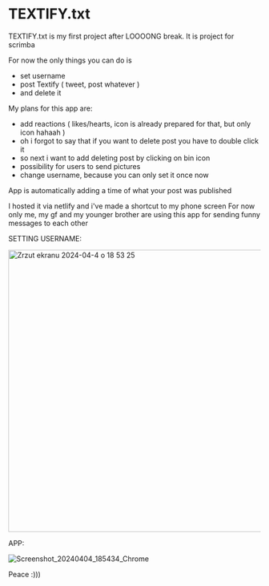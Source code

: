 # TEXTIFY.txt

TEXTIFY.txt is my first project after LOOOONG break. 
It is project for scrimba

For now the only things you can do is
 - set username
 - post Textify ( tweet, post whatever )
 - and delete it
   

My plans for this app are:
- add reactions ( likes/hearts, icon is already prepared for that, but only icon hahaah )
- oh i forgot to say that if you want to delete post you have to double click it
- so next i want to add deleting post by clicking on bin icon
- possibility for users to send pictures
- change username, because you can only set it once now

App is automatically adding a time of what your post was published

I hosted it via netlify and i've made a shortcut to my phone screen 
For now only me, my gf and my younger brother are using this app for sending funny messages to each other 

SETTING USERNAME:

<img width="563" alt="Zrzut ekranu 2024-04-4 o 18 53 25" src="https://github.com/bazylcossac/TEXTIFY.txt/assets/102479081/d8da209e-83db-4b7c-8316-ebd994d559f7">

APP:

![Screenshot_20240404_185434_Chrome](https://github.com/bazylcossac/TEXTIFY.txt/assets/102479081/907bc744-d11a-4f0b-ab41-bc90d0ebb1ae)


Peace :)))
